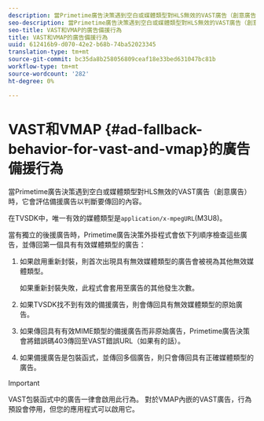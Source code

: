 ```yaml
---
description: 當Primetime廣告決策遇到空白或媒體類型對HLS無效的VAST廣告（創意廣告）時，它會評估備援廣告以判斷要傳回的內容。
seo-description: 當Primetime廣告決策遇到空白或媒體類型對HLS無效的VAST廣告（創意廣告）時，它會評估備援廣告以判斷要傳回的內容。
seo-title: VAST和VMAP的廣告備援行為
title: VAST和VMAP的廣告備援行為
uuid: 612416b9-d070-42e2-b68b-74ba52023345
translation-type: tm+mt
source-git-commit: bc35da8b258056809ceaf18e33bed631047bc81b
workflow-type: tm+mt
source-wordcount: '282'
ht-degree: 0%

---
```



# VAST和VMAP {#ad-fallback-behavior-for-vast-and-vmap}的廣告備援行為

當Primetime廣告決策遇到空白或媒體類型對HLS無效的VAST廣告（創意廣告）時，它會評估備援廣告以判斷要傳回的內容。

<!--<a id="section_9F60AF00CE9645848EAAF8C06A9E426B"></a>-->

在TVSDK中，唯一有效的媒體類型是`application/x-mpegURL`(M3U8)。

當有獨立的後援廣告時，Primetime廣告決策外掛程式會依下列順序檢查這些廣告，並傳回第一個具有有效媒體類型的廣告：

1. 如果啟用重新封裝，則首次出現具有無效媒體類型的廣告會被視為其他無效媒體類型。

   如果重新封裝失敗，此程式會套用至廣告的其他發生次數。
1. 如果TVSDK找不到有效的備援廣告，則會傳回具有無效媒體類型的原始廣告。
1. 如果傳回具有有效MIME類型的備援廣告而非原始廣告，Primetime廣告決策會將錯誤碼403傳回至VAST錯誤URL（如果有的話）。
1. 如果備援廣告是包裝函式，並傳回多個廣告，則只會傳回具有正確媒體類型的廣告。

>[!IMPORTANT]
>
>VAST包裝函式中的廣告一律會啟用此行為。 對於VMAP內嵌的VAST廣告，行為預設會停用，但您的應用程式可以啟用它。